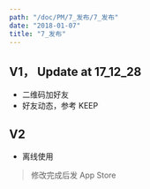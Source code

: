 ```yaml
---
path: "/doc/PM/7_发布/7_发布"
date: "2018-01-07"
title: "7_发布"
---
```


## V1， Update at 17_12_28
* 二维码加好友
* 好友动态，参考 KEEP

## V2
* 离线使用
> 修改完成后发 App Store